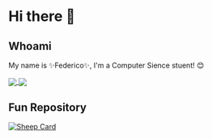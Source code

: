 # Hi there 👋

## Whoami

My name is ✨Federico✨, I'm a Computer Sience stuent! 😊

<!--
**Mitra98t/Mitra98t** is a ✨ _special_ ✨ repository because its `README.md` (this file) appears on your GitHub profile.

Here are some ideas to get you started:

- 🔭 I’m currently working on ...
- 🌱 I’m currently learning ...
- 👯 I’m looking to collaborate on ...
- 🤔 I’m looking for help with ...
- 💬 Ask me about ...
- 📫 How to reach me: ...
- 😄 Pronouns: ...
- ⚡ Fun fact: ...
-->

<a href="https://github.com/anuraghazra/github-readme-stats">
  <img align="center" src="https://github-readme-stats.vercel.app/api?username=Mitra98t&count_private=true&theme=onedark" />
</a>
<a href="https://github.com/anuraghazra/convoychat">
  <img align="center" src="https://github-readme-stats.vercel.app/api/top-langs/?username=Mitra98t&theme=onedark" />
</a>

## Fun Repository

[![Sheep Card](https://github-readme-stats.vercel.app/api/pin/?username=Mitra98t&repo=sheep&theme=onedark)](https://github.com/Mitra98t/github-readme-stats)

<!--
## University

[![my-uni-dev Card](https://github-readme-stats.vercel.app/api/pin/?username=Mitra98t&repo=my-uni-dev)](https://github.com/Mitra98t/github-readme-stats)ù
-->